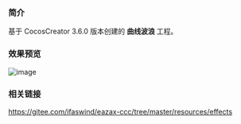 ### 简介
基于 CocosCreator 3.6.0 版本创建的 **曲线波浪** 工程。

### 效果预览
![image](../../../gif/202202/2022022505.gif)

### 相关链接
https://gitee.com/ifaswind/eazax-ccc/tree/master/resources/effects